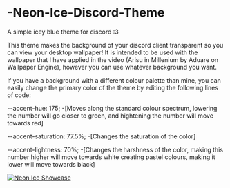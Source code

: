 # -Neon-Ice-Discord-Theme
A simple icey blue theme for discord :3

This theme makes the background of your discord client transparent so you can view your desktop wallpaper! It is intended to be used with the wallpaper that I have applied in the video (Arisu in Millenium by Aduare on Wallpaper Engine), however you can use whatever background you want.

If you have a background with a different colour palette than mine, you can easily change the primary color of the theme by editing the following lines of code:

--accent-hue: 175;                -[Moves along the standard colour spectrum, lowering the number will go closer to green, and hightening the number will move towards red]

--accent-saturation: 77.5%;       -[Changes the saturation of the color]

--accent-lightness: 70%;          -[Changes the harshness of the color, making this number higher will move towards white creating pastel colours, making it lower will move towards black]

[![Neon Ice Showcase](https://img.youtube.com/vi/7Rlk_9s41uo/0.jpg)](https://www.youtube.com/watch?v=7Rlk_9s41uo)
